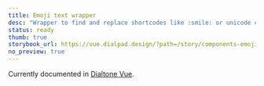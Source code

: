 ```yaml
---
title: Emoji text wrapper
desc: "Wrapper to find and replace shortcodes like :smile: or unicode chars such as 😄 with our custom Emojis implementation."
status: ready
thumb: true
storybook_url: https://vue.dialpad.design/?path=/story/components-emoji-text-wrapper--default
no_preview: true
---
```


<aside class="d-notice d-notice--info d-mt24 d-wmx100p" role="status" aria-hidden="false">
  <div class="d-notice__icon">
    <dt-icon name="info"></dt-icon>
  </div>
  <div class="d-notice__content d-stack4">
    <p class="d-notice__message">
      Currently documented in <a href="https://vue.dialpad.design/?path=/docs/components-emoji-text-wrapper--default" class="d-link d-link--muted">Dialtone Vue</a>.
    </p>
  </div>
</aside>
